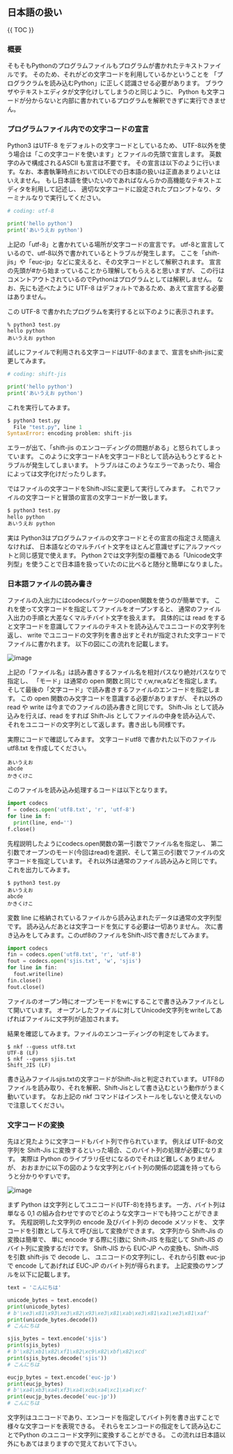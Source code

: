 ## 日本語の扱い

{{ TOC }}

### 概要

そもそもPythonのプログラムファイルもプログラムが書かれたテキストファイルです。
そのため、それがどの文字コードを利用しているかということを
「プログラクラムを読み込むPython」に正しく認識させる必要があります。
ブラウザやテキストエディタが文字化けしてしまうのと同じように、
Python も文字コードが分からないと内部に書かれているプログラムを解釈できずに実行できません。

### プログラムファイル内での文字コードの宣言

Python3 はUTF-8 をデフォルトの文字コードとしているため、
UTF-8以外を使う場合は「この文字コードを使います」とファイルの先頭で宣言します。
英数字のみで構成されるASCII も宣言は不要です。
その宣言は以下のように行います。なお、本書執筆時点においてIDLEでの日本語の扱いは正直あまりよいとはいえません。
もし日本語を使いたいのであればなんらかの高機能なテキストエディタを利用して記述し、
適切な文字コードに設定されたプロンプトなり、ターミナルなりで実行してください。

```python
# coding: utf-8

print('hello python')
print('あいうえお python')
```

上記の「utf-8」と書かれている場所が文字コードの宣言です。
utf-8と宣言しているので、utf-8以外で書かれているとトラブルが発生します。
ここを「shift-jis」や「euc-jp」などに変えると、その文字コードとして解釈されます。
宣言の先頭が#から始まっていることから理解してもらえると思いますが、
この行はコメントアウトされているのでPythonはプログラムとしては解釈しません。
なお、先にも述べたように UTF-8 はデフォルトであるため、あえて宣言する必要はありません。

この UTF-8 で書かれたプログラムを実行すると以下のように表示されます。

```
% python3 test.py
hello python
あいうえお python
```

試しにファイルで利用される文字コードはUTF-8のままで、宣言をshift-jisに変更してみます。

```python
# coding: shift-jis

print('hello python')
print('あいうえお python')
```

これを実行してみます。

```python
$ python3 test.py
  File "test.py", line 1
SyntaxError: encoding problem: shift-jis
```

エラーが出て、「shift-jis のエンコーディングの問題がある」と怒られてしまっています。
このように文字コードAを文字コードBとして読み込もうとするとトラブルが発生してしまいます。
トラブルはこのようなエラーであったり、場合によっては文字化けだったりします。

ではファイルの文字コードをShift-JISに変更して実行してみます。
これでファイルの文字コードと冒頭の宣言の文字コードが一致します。

```python
$ python3 test.py
hello python
あいうえお python
```

実は Python3はプログラムファイルの文字コードとその宣言の指定さえ間違えなければ、
日本語などのマルチバイト文字をほとんど意識せずにアルファベットと同じ感覚で使えます。
Python 2では文字列型の亜種である「Unicode文字列型」を使うことで日本語を扱っていたのに比べると随分と簡単になりました。

### 日本語ファイルの読み書き

ファイルの入出力にはcodecsパッケージのopen関数を使うのが簡単です。
これを使って文字コードを指定してファイルをオープンすると、
通常のファイル入出力の手順と大差なくマルチバイト文字を扱えます。
具体的には read をすると文字コードを意識してファイルのテキストを読み込んでユニコードの文字列を返し、
write でユニコードの文字列を書き出すとそれが指定された文字コードでファイルに書かれます。
以下の図にこの流れを記載します。

![image](./0100_image/02.png)

上記の「ファイル名」は読み書きするファイル名を相対パスなり絶対パスなりで指定し、
「モード」は通常の open 関数と同じで r,w,rw,aなどを指定します。
そして最後の「文字コード」で読み書きするファイルのエンコードを指定します。
この open 関数のみ文字コードを意識する必要がありますが、
それ以外の read や write は今までのファイルの読み書きと同じです。
Shift-Jis として読み込みを行えば、read をすれば Shift-Jis としてファイルの中身を読み込んで、
それをユニコードの文字列として返します。書き出しも同様です。

実際にコードで確認してみます。
文字コードutf8 で書かれた以下のファイル utf8.txt を作成してください。

```
あいうえお
abcde
かきくけこ
```

このファイルを読み込み処理するコードは以下となります。

```python
import codecs
f = codecs.open('utf8.txt', 'r', 'utf-8')
for line in f:
  print(line, end='')
f.close()
```

先程説明したようにcodecs.open関数の第一引数でファイル名を指定し、
第二引数でオープンのモード(今回はread)を選択、そして第三の引数でファイルの文字コードを指定しています。
それ以外は通常のファイル読み込みと同じです。
これを出力してみます。

```
$ python3 test.py
あいうえお
abcde
かきくけこ
```

変数 line に格納されているファイルから読み込まれたデータは通常の文字列型です。
読み込んだあとは文字コードを気にする必要は一切ありません。
次に書き込みをしてみます。このutf8のファイルをShift-JISで書きだしてみます。

```python
import codecs
fin = codecs.open('utf8.txt', 'r', 'utf-8')
fout = codecs.open('sjis.txt', 'w', 'sjis')
for line in fin:
  fout.write(line)
fin.close()
fout.close()
```

ファイルのオープン時にオープンモードをwにすることで書き込みファイルとして開いています。
オープンしたファイルに対してUnicode文字列をwriteしてあげればファイルに文字列が追加されます。

結果を確認してみます。ファイルのエンコーディングの判定をしてみます。

```
$ nkf --guess utf8.txt
UTF-8 (LF)
$ nkf --guess sjis.txt
Shift_JIS (LF)
```

書き込みファイルsjis.txtの文字コードがShift-Jisと判定されています。
UTF8のファイルを読み取り、それを解釈、Shift-Jisとして書き込むという動作がうまく動いています。
なお上記の nkf コマンドはインストールをしないと使えないので注意してください。

### 文字コードの変換

先ほど見たように文字コードもバイト列で作られています。
例えば UTF-8の文字列を Shift-Jis に変換するといった場合、このバイト列の処理が必要になります。
実際は Python のライブラリ任せになるのでそれほど難しくありませんが、
おおまかに以下の図のような文字列とバイト列の関係の認識を持ってもらうと分かりやすいです。

![image](./0100_image/01.png)

まず Python は文字列としてユニコード(UTF-8)を持ちます。
一方、バイト列は単なる 0,1 の組み合わせですのでどのような文字コードでも持つことができます。
先程説明した文字列の encode 及びバイト列の decode メソッドを、
文字コードを引数として与えて呼び出して変換ができます。
文字列から Shift-Jis の変換は簡単で、
単に encode する際に引数に Shift-JIS を指定して Shift-JIS のバイト列に変換するだけです。
Shift-JIS から EUC-JP への変換も、Shift-JIS を引数 shift-jis で decode し、
ユニコードの文字列にし、それから引数 euc-jp で encode してあげれば EUC-JP のバイト列が得られます。
上記変換のサンプルを以下に記載します。

```python
text = 'こんにちは'

unicode_bytes = text.encode()
print(unicode_bytes)
# b'\xe3\x81\x93\xe3\x82\x93\xe3\x81\xab\xe3\x81\xa1\xe3\x81\xaf'
print(unicode_bytes.decode())
# こんにちは

sjis_bytes = text.encode('sjis')
print(sjis_bytes)
# b'\x82\xb1\x82\xf1\x82\xc9\x82\xbf\x82\xcd'
print(sjis_bytes.decode('sjis'))
# こんにちは

eucjp_bytes = text.encode('euc-jp')
print(eucjp_bytes)
# b'\xa4\xb3\xa4\xf3\xa4\xcb\xa4\xc1\xa4\xcf'
print(eucjp_bytes.decode('euc-jp'))
# こんにちは
```

文字列はユニコードであり、エンコードを指定してバイト列を書き出すことで様々な文字コードを表現できる。
それらをエンコードの指定をして読み込むことでPython のユニコード文字列に変換することができる。
この流れは日本語以外にもあてはまりますので覚えておいて下さい。
